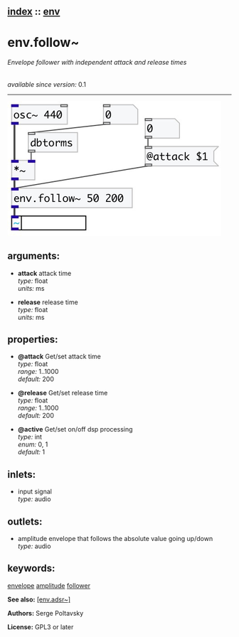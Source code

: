 [index](index.html) :: [env](category_env.html)
---

# env.follow~

###### Envelope follower with independent attack and release times

*available since version:* 0.1

---




[![example](../examples/img/env.follow~.jpg)](../examples/pd/env.follow~.pd)



## arguments:

* **attack**
attack time<br>
_type:_ float<br>
_units:_ ms<br>

* **release**
release time<br>
_type:_ float<br>
_units:_ ms<br>





## properties:

* **@attack** 
Get/set attack time<br>
_type:_ float<br>
_range:_ 1..1000<br>
_default:_ 200<br>

* **@release** 
Get/set release time<br>
_type:_ float<br>
_range:_ 1..1000<br>
_default:_ 200<br>

* **@active** 
Get/set on/off dsp processing<br>
_type:_ int<br>
_enum:_ 0, 1<br>
_default:_ 1<br>



## inlets:

* input signal<br>
_type:_ audio



## outlets:

* amplitude envelope that follows the absolute value going up/down<br>
_type:_ audio



## keywords:

[envelope](keywords/envelope.html)
[amplitude](keywords/amplitude.html)
[follower](keywords/follower.html)



**See also:**
[\[env.adsr~\]](env.adsr~.html)




**Authors:** Serge Poltavsky




**License:** GPL3 or later





